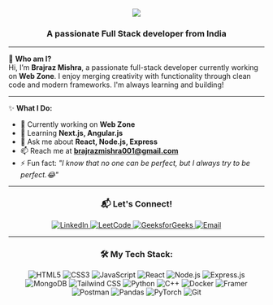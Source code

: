 <h1 align="center">
<img src="https://readme-typing-svg.herokuapp.com?font=JetBrains+Mono&weight=700&size=28&duration=2500&pause=800&color=FFd700&center=true&vCenter=true&multiline=true&width=650&height=150&lines=Welcome+to+my+Profile!;I'm+Brajraz+Mishra.;Full+Stack+Developer+%7C+Tech+Explorer;React+%E2%9D%A4+Node.js+%E2%9D%A4+Next.js;Always+Learning+%F0%9F%9A%80+Always+Building!" />

</h1>

<h3 align="center">A passionate Full Stack developer from India</h3>

---

🌟 **Who am I?**  
Hi, I’m **Brajraz Mishra**, a passionate full-stack developer currently working on **Web Zone**. I enjoy merging creativity with functionality through clean code and modern frameworks. I'm always learning and building!

---

✨ **What I Do:**  
- 🔭 Currently working on **Web Zone**  
- 🌱 Learning **Next.js, Angular.js**  
- 💬 Ask me about **React, Node.js, Express**  
- 📫 Reach me at **brajrazmishra001@gmail.com**  
- ⚡ Fun fact: *"I know that no one can be perfect, but I always try to be perfect.😂"*

---

<h3 align="center">📬 Let's Connect!</h3>
<p align="center">
  <a href="https://www.linkedin.com/in/brajraj-mishra-aa4095256/" target="_blank" rel="noopener noreferrer" >
    <img src="https://img.shields.io/badge/LinkedIn-%230077B5.svg?style=for-the-badge&logo=linkedin&logoColor=white" alt="LinkedIn" />
  </a>
  <a href="https://leetcode.com/u/_raj_mishra/" target="_blank" rel="noopener noreferrer">
    <img src="https://img.shields.io/badge/LeetCode-%23FFA116.svg?style=for-the-badge&logo=leetcode&logoColor=black" alt="LeetCode" />
  </a>
  <a href="https://www.geeksforgeeks.org/user/brajrazmishra001/" target="_blank" rel="noopener noreferrer">
    <img src="https://img.shields.io/badge/GeeksforGeeks-%2300C853.svg?style=for-the-badge&logo=geeksforgeeks&logoColor=white" alt="GeeksforGeeks" />
  </a>
  <a href="mailto:brajrazmishra001@gmail.com" target="_blank" rel="noopener noreferrer">
    <img src="https://img.shields.io/badge/Email-%23D14836.svg?style=for-the-badge&logo=gmail&logoColor=white" alt="Email" />
  </a>
</p>

---

<h3 align="center">🛠️ My Tech Stack:</h3>
<p align="center">
  <img src="https://img.shields.io/badge/HTML5-%23E34F26.svg?style=for-the-badge&logo=html5&logoColor=white" alt="HTML5" />
  <img src="https://img.shields.io/badge/CSS3-%231572B6.svg?style=for-the-badge&logo=css3&logoColor=white" alt="CSS3" />
  <img src="https://img.shields.io/badge/JavaScript-%23F7DF1E.svg?style=for-the-badge&logo=javascript&logoColor=black" alt="JavaScript" />
  <img src="https://img.shields.io/badge/React-%2361DAFB.svg?style=for-the-badge&logo=react&logoColor=black" alt="React" />
  <img src="https://img.shields.io/badge/Node.js-%23339933.svg?style=for-the-badge&logo=node.js&logoColor=white" alt="Node.js" />
  <img src="https://img.shields.io/badge/Express.js-%23000000.svg?style=for-the-badge&logo=express&logoColor=white" alt="Express.js" />
  <img src="https://img.shields.io/badge/MongoDB-%2347A248.svg?style=for-the-badge&logo=mongodb&logoColor=white" alt="MongoDB" />
  <img src="https://img.shields.io/badge/TailwindCSS-%2338B2AC.svg?style=for-the-badge&logo=tailwind-css&logoColor=white" alt="Tailwind CSS" />
  <img src="https://img.shields.io/badge/Python-%233776AB.svg?style=for-the-badge&logo=python&logoColor=white" alt="Python" />
  <img src="https://img.shields.io/badge/C++-%2300599C.svg?style=for-the-badge&logo=c%2B%2B&logoColor=white" alt="C++" />
  <img src="https://img.shields.io/badge/Docker-%230db7ed.svg?style=for-the-badge&logo=docker&logoColor=white" alt="Docker" />
  <img src="https://img.shields.io/badge/Framer-%23000000.svg?style=for-the-badge&logo=framer&logoColor=white" alt="Framer" />
  <img src="https://img.shields.io/badge/Postman-%23FF6C37.svg?style=for-the-badge&logo=postman&logoColor=white" alt="Postman" />
  <img src="https://img.shields.io/badge/Pandas-%23150458.svg?style=for-the-badge&logo=pandas&logoColor=white" alt="Pandas" />
  <img src="https://img.shields.io/badge/PyTorch-%23EE4C2C.svg?style=for-the-badge&logo=pytorch&logoColor=white" alt="PyTorch" />
  <img src="https://img.shields.io/badge/Git-%23F05032.svg?style=for-the-badge&logo=git&logoColor=white" alt="Git" />
</p>


